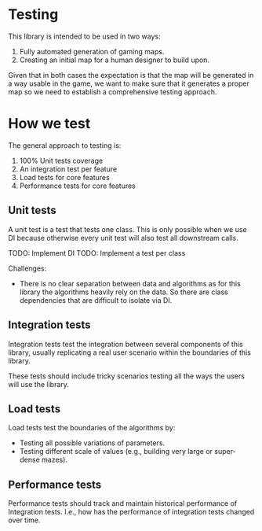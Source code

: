 # Testing

This library is intended to be used in two ways:

1. Fully automated generation of gaming maps.
2. Creating an initial map for a human designer to build upon.

Given that in both cases the expectation is that the map will be generated
in a way usable in the game, we want to make sure that it generates a proper
map so we need to establish a comprehensive testing approach.

# How we test

The general approach to testing is:

1. 100% Unit tests coverage
2. An integration test per feature
3. Load tests for core features
4. Performance tests for core features

## Unit tests

A unit test is a test that tests one class. This is only possible when we use
DI because otherwise every unit test will also test all downstream calls.

TODO: Implement DI
TODO: Implement a test per class

Challenges:

- There is no clear separation between data and algorithms as for this library
  the algorithms heavily rely on the data. So there are class dependencies that
  are difficult to isolate via DI.

## Integration tests

Integration tests test the integration between several components of this
library, usually replicating a real user scenario within the boundaries of this
library.

These tests should include tricky scenarios testing all the ways the users will
use the library.

## Load tests

Load tests test the boundaries of the algorithms by:

- Testing all possible variations of parameters.
- Testing different scale of values (e.g., building very large or super-dense
  mazes).

## Performance tests

Performance tests should track and maintain historical performance of
Integration tests. I.e., how has the performance of integration tests changed
over time.
